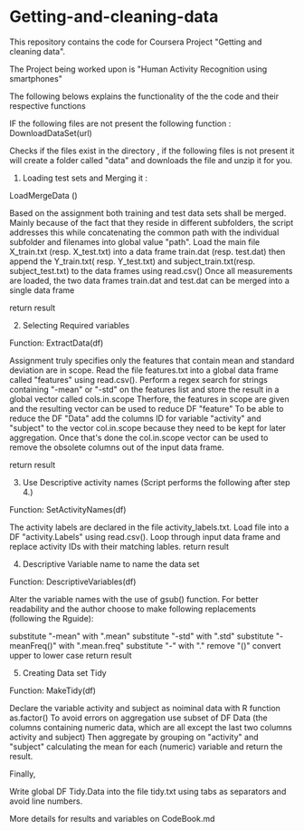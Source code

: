 # Getting-and-cleaning-data

This repository contains the code for Coursera Project "Getting and cleaning data".

The Project being worked upon is "Human Activity Recognition using smartphones"

The following belows explains the functionality of the the code and their respective functions 

IF the following files are not present the following function : DownloadDataSet(url)

Checks if the files exist in the directory , if the following files is not present it will create a folder called "data"
and downloads the file and unzip it for you.


1. Loading test sets and Merging it :

LoadMergeData ()

Based on the assignment both training and test data sets shall be merged. Mainly because of the fact that they reside in different subfolders, the script addresses this while concatenating the common path with the individual subfolder and filenames into global value "path". Load the main file X_train.txt (resp. X_test.txt) into a data frame train.dat (resp. test.dat) then append the Y_train.txt( resp. Y_test.txt) and subject_train.txt(resp. subject_test.txt) to the data frames using read.csv() Once all measurements are loaded, the two data frames train.dat and test.dat can be merged into a single data frame

return result


2. Selecting Required variables 

Function: ExtractData(df)

Assignment truly specifies only the features that contain mean and standard deviation are in scope. Read the file features.txt into a global data frame called "features" using read.csv(). Perform a regex search for strings containing "-mean" or "-std" on the features list and store the result in a global vector called cols.in.scope Therfore, the features in scope are given and the resulting vector can be used to reduce DF "feature" To be able to reduce the DF "Data" add the columns ID for variable "activity" and "subject" to the vector col.in.scope because they need to be kept for later aggregation. Once that's done the col.in.scope vector can be used to remove the obsolete columns out of the input data frame.

return result


3. Use Descriptive activity names (Script performs the following after step 4.)

Function: SetActivityNames(df)

The activity labels are declared in the file activity_labels.txt. Load file into a DF "activity.Labels" using read.csv(). Loop through input data frame and replace activity IDs with their matching lables. return result


4. Descriptive Variable name to name the data set

Function: DescriptiveVariables(df)

Alter the variable names with the use of gsub() function. For better readability and the author choose to make following replacements (following the Rguide):

substitute "-mean" with ".mean"
substitute "-std" with ".std"
substitute "-meanFreq()" with ".mean.freq"
substitute "-" with "."
remove "()"
convert upper to lower case
return result



5. Creating Data set Tidy

Function: MakeTidy(df)

Declare the variable activity and subject as noiminal data with R function as.factor() To avoid errors on aggregation use subset of DF Data (the columns containing numeric data, which are all except the last two columns activity and subject) Then aggregate by grouping on "activity" and "subject" calculating the mean for each (numeric) variable and return the result.


Finally,

Write global DF Tidy.Data into the file tidy.txt using tabs as separators and avoid line numbers.


More details for results and variables on CodeBook.md
